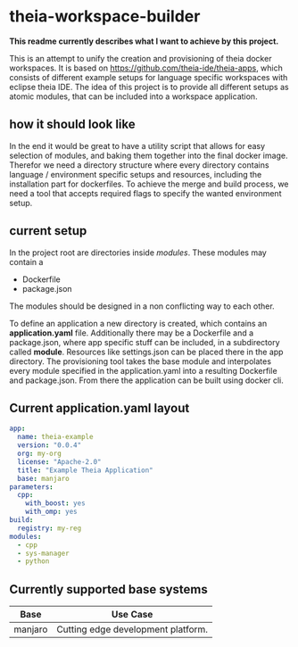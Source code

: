 # theia-workspace-builder

**This readme currently describes what I want to achieve by this project.**

This is an attempt to unify the creation and provisioning of theia docker workspaces.
It is based on https://github.com/theia-ide/theia-apps, which consists of different example setups for language specific workspaces with eclipse theia IDE.
The idea of this project is to provide all different setups as atomic modules, that can be included into a workspace application.

## how it should look like

In the end it would be great to have a utility script that allows for easy selection of modules, and baking them together into the final docker image.
Therefor we need a directory structure where every directory contains language / environment specific setups and resources, including the installation part for dockerfiles.
To achieve the merge and build process, we need a tool that accepts required flags to specify the wanted environment setup.

## current setup

In the project root are directories inside *modules*.
These modules may contain a

+ Dockerfile
+ package.json

The modules should be designed in a non conflicting way to each other.

To define an application a new directory is created, which contains an **application.yaml** file.
Additionally there may be a Dockerfile and a package.json, where app specific stuff can be included, in a subdirectory called **module**.
Resources like settings.json can be placed there in the app directory.
The provisioning tool takes the base module and interpolates every module specified in the application.yaml into a resulting Dockerfile and package.json.
From there the application can be built using docker cli.

## Current application.yaml layout

```yaml
app:
  name: theia-example
  version: "0.0.4"
  org: my-org
  license: "Apache-2.0"
  title: "Example Theia Application"
  base: manjaro
parameters:
  cpp:
    with_boost: yes
    with_omp: yes
build:
  registry: my-reg
modules:
  - cpp
  - sys-manager
  - python
```

## Currently supported base systems

|Base|Use Case|
|--|--|
|manjaro|Cutting edge development platform.|
